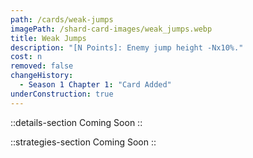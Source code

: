 ```yaml
---
path: /cards/weak-jumps
imagePath: /shard-card-images/weak_jumps.webp
title: Weak Jumps
description: "[N Points]: Enemy jump height -Nx10%."
cost: n
removed: false
changeHistory:
  - Season 1 Chapter 1: "Card Added"
underConstruction: true
---
```


::details-section
Coming Soon
::

::strategies-section
Coming Soon
::
